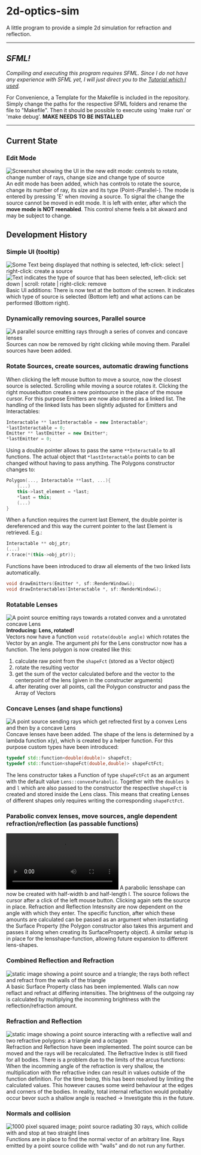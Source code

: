 # 2d-optics-sim

A little program to provide a simple 2d simulation for refraction and reflection.

---

## *SFML!*

*Compiling and executing this program requires SFML. Since I do not have any experience with SFML yet, I will just direct you to the [Tutorial which I used](https://www.youtube.com/watch?v=rZE700aaT5I).*

For Convenience, a Template for the Makefile is included in the repository. Simply change the paths for the respective SFML folders and rename the file to "Makefile". Then it should be possible to execute using 'make run' or 'make debug'.
**MAKE NEEDS TO BE INSTALLED**

---

## Current State

### Edit Mode

![Screenshot showing the UI in the new edit mode: controls to rotate, change number of rays, change size and change type of source](https://github.com/AnymalisTurtle/2d-optics-sim/blob/main/media/editModeUI.png)
An edit mode has been added, which has controls to rotate the source, change its number of ray, its size and its type (Point-/Parallel-). The mode is entered by pressing 'E' when moving a source. To signal the change the source cannot be moved in edit mode. It is left with enter, after which the **move mode is NOT reenabled**. This control sheme feels a bit akward and may be subject to change.

## Development History

### Simple UI (tooltip)

![Some Text being displayed that nothing is selected, left-click: select | right-click: create a source](https://github.com/AnymalisTurtle/2d-optics-sim/blob/main/media/noSelectUI.png)
![Text indicates the type of source that has been selected, left-click: set down | scroll: rotate | right-click: remove](https://github.com/AnymalisTurtle/2d-optics-sim/blob/main/media/PLSSelectUI.png)
Basic UI additions: There is now text at the bottom of the screen. It indicates which type of source is selected (Bottom left) and what actions can be performed (Bottom right).

### Dynamically removing sources, Parallel source

![A parallel source emitting rays through a series of convex and concave lenses](https://github.com/AnymalisTurtle/2d-optics-sim/blob/main/media/parallelSource.png)
Sources can now be removed by right clicking while moving them. Parallel sources have been added.

### Rotate Sources, create sources, automatic drawing functions

When clicking the left mouse button to move a source, now the closest source is selected. Scrolling while moving a source rotates it. Clicking the right mousebutton creates a new pointsource in the place of the mouse cursor.
For this purpose Emitters are now also stored as a linked list. The handling of the linked lists has been slightly adjusted for Emitters and Interactables:

```cpp
Interactable ** lastInteractable = new Interactable*;
*lastInteractable = 0;
Emitter ** lastEmitter = new Emitter*;
*lastEmitter = 0;
```

Using a double pointer allows to pass the same ```**Interactable``` to all functions. The actual object that ```*lastInteractable``` points to can be changed without having to pass anything.
The Polygons constructor changes to:

```cpp
Polygon(..., Interactable **last, ...){
    (...)
    this->last_element = *last;
    *last = this;
    (...)
}
```

When a function requires the current last Element, the double pointer is dereferenced and this way the current pointer to the last Element is retrieved. E.g.:

```cpp
Interactable ** obj_ptr;
(...)
r.trace(*(this->obj_ptr));
```

Functions have been introduced to draw all elements of the two linked lists automatically.

```cpp
void drawEmitters(Emitter *, sf::RenderWindow&);
void drawInteractables(Interactable *, sf::RenderWindow&);
```

### Rotatable Lenses

![A point source emitting rays towards a rotated convex and a unrotated concave Lens](https://github.com/AnymalisTurtle/2d-optics-sim/blob/main/media/rotated_Lens.png) **Introducing: Lens, rotated!**\
Vectors now have a function ```void rotate(double angle)``` which rotates the Vector by an angle. The argument phi for the Lens constructor now has a function. The lens polygon is now created like this:
1. calculate raw point from the ```shapeFct``` (stored as a Vector object)
1. rotate the resulting vector
1. get the sum of the vector calculated before and the vector to the centerpoint of the lens (given in the constructer arguments)
1. after iterating over all points, call the Polygon constructor and pass the Array of Vectors

### Concave Lenses (and shape functions)

![A point source sending rays which get refrected first by a convex Lens and then by a concave Lens](https://github.com/AnymalisTurtle/2d-optics-sim/blob/main/media/convex_concave.png)
Concave lenses have been added. The shape of the lens is determined by a lambda function x(y), which is created by a helper function. For this purpose custom types have been introduced:

```cpp
typedef std::function<double(double)> shapeFct;
typedef std::function<shapeFct(double,double)> shapeFctFct;
```

The lens constructor takes a Function of type ```shapeFctFct``` as an argument with the default value ```Lens::convexParabolic```. Together with the ```doubles b``` and ```l``` which are also passed to the constructor the respective ```shapeFct``` is created and stored inside the Lens class. This means that creating Lenses of different shapes only requires writing the corresponding ```shapeFctFct```.

### Parabolic convex lenses, move sources, angle dependent refraction/reflection (as passable functions)

![Video showing a point source being moved, and the rays being refracted by a lensshape](https://github.com/AnymalisTurtle/2d-optics-sim/blob/main/media/lens_demonstration.mp4)
A parabolic lensshape can now be created with half-width b and half-length l. The source follows the cursor after a click of the left mouse button. Clicking again sets the source in place. Refraction and Reflection Intesnsity are now dependent on the angle with which they enter. The specific function, after which these amounts are calculated can be passed as an argument when instantiating the Surface Property (the Polygon constructor also takes this argument and passes it along when creating its SurfaceProperty object). A similar setup is in place for the lensshape-function, allowing future expansion to different lens-shapes.

### Combined Reflection and Refraction

![static image showing a point source and a triangle; the rays both reflect and refract from the walls of the triangle](https://github.com/AnymalisTurtle/2d-optics-sim/blob/main/media/surface_properties.png)
A basic Surface Property class has been implemented. Walls can now reflact and refract at differing intensities. The brightness of the outgoing ray is calculated by multiplying the incomming brightness with the reflection/refraction amount.

### Refraction and Reflection

![static image showing a point source interacting with a reflective wall and two refractive polygons: a triangle and a octagon](https://github.com/AnymalisTurtle/2d-optics-sim/blob/main/media/reflection_and_refraction.png)
Refraction and Reflection have been implemented. The point source can be moved and the rays will be recalculated.
The Refractive Index is still fixed for all bodies. There is a problem due to the limits of the arcus functions: When the incomming angle of the refraction is very shallow, the multiplication with the refractive index can result in values outside of the function definition. For the time being, this has been resolved by limiting the calculated values. This however causes some weird behaviour at the edges and corners of the bodies. In reality, total internal reflaction would probably occur bevor such a shallow angle is reached -> Investigate this in the future.

### Normals and collision

![1000 pixel squared image; point source radiating 30 rays, which collide with and stop at two straight lines](https://github.com/AnymalisTurtle/2d-optics-sim/blob/main/media/collision.png)
Functions are in place to find the normal vector of an arbitrary line. Rays emitted by a point source collide with "walls" and do not run any further.

